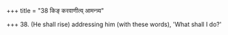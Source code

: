 +++
title = "38 किङ् करवाणीत्य् आमन्त्र्य"

+++
38. (He shall rise) addressing him (with these words), 'What shall I do?'

